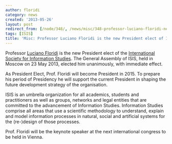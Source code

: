 ```yaml
---
author: floridi
category: news
created: '2013-05-26'
layout: post
redirect_from: [/node/348/, /news/misc/348-professor-luciano-floridi-new-president-elect-isis/]
tags: [ISIS]
title: 'Misc: Professor Luciano Floridi is the new President elect of ISIS'
---
```

Professor [Luciano
Floridi](http://www.philosophyofinformation.net/Welcome.html "Luciano
Floridi") is the new President elect of the [International Society for
Information Studies](http://www.is4is.org/ "ISIS"). The General Assembly of
ISIS, held in Moscow on 23 May 2013, elected him unanimously, with immediate
effect.

As President Elect, Prof. Floridi will become President in 2015. To prepare
his period of Presidency he will support the current President in shaping the
future development strategy of the organisation.

ISIS is an umbrella organization for all academics, students and practitioners
as well as groups, networks and legal entities that are committed to the
advancement of Information Studies. Information Studies comprise all areas
that use a scientific methodology to understand, explain and model information
processes in natural, social and artificial systems for the (re-)design of
those processes.

Prof. Floridi will be the keynote speaker at the next international congress
to be held in Vienna.

